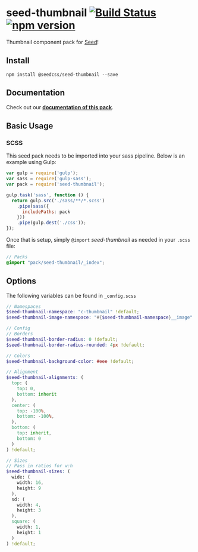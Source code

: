 # seed-thumbnail [![Build Status](https://travis-ci.org/helpscout/seed-thumbnail.svg?branch=master)](https://travis-ci.org/helpscout/seed-thumbnail) [![npm version](https://badge.fury.io/js/%40seedcss%2Fseed-thumbnail.svg)](https://badge.fury.io/js/%40seedcss%2Fseed-thumbnail)

Thumbnail component pack for [Seed](https://github.com/helpscout/seed)!

## Install
```
npm install @seedcss/seed-thumbnail --save
```


## Documentation

Check out our **[documentation of this pack](http://developer.helpscout.net/seed/packs/seed-thumbnail/)**.


## Basic Usage

### SCSS
This seed pack needs to be imported into your sass pipeline. Below is an example using Gulp:


```javascript
var gulp = require('gulp');
var sass = require('gulp-sass');
var pack = require('seed-thumbnail');

gulp.task('sass', function () {
  return gulp.src('./sass/**/*.scss')
    .pipe(sass({
      includePaths: pack
    }))
    .pipe(gulp.dest('./css'));
});
```

Once that is setup, simply `@import` *seed-thumbnail* as needed in your `.scss` file:

```scss
// Packs
@import "pack/seed-thumbnail/_index";
```

## Options

The following variables can be found in `_config.scss`

```scss
// Namespaces
$seed-thumbnail-namespace: "c-thumbnail" !default;
$seed-thumbnail-image-namespace: "#{$seed-thumbnail-namespace}__image" !default;

// Config
// Borders
$seed-thumbnail-border-radius: 0 !default;
$seed-thumbnail-border-radius-rounded: 4px !default;

// Colors
$seed-thumbnail-background-color: #eee !default;

// Alignment
$seed-thumbnail-alignments: (
  top: (
    top: 0,
    bottom: inherit
  ),
  center: (
    top: -100%,
    bottom: -100%,
  ),
  bottom: (
    top: inherit,
    bottom: 0
  )
) !default;

// Sizes
// Pass in ratios for w:h
$seed-thumbnail-sizes: (
  wide: (
    width: 16,
    height: 9
  ),
  sd: (
    width: 4,
    height: 3
  ),
  square: (
    width: 1,
    height: 1
  )
) !default;
```
